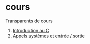 # cours
Transparents de cours

1. [Introduction au C](https://iutinfomontp-m2101.github.io/cours/cours01.html)
2. [Appels systèmes et entrée / sortie](https://iutinfomontp-m2101.github.io/cours/cours02.html)
